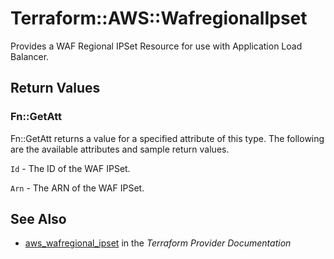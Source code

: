 # Terraform::AWS::WafregionalIpset

Provides a WAF Regional IPSet Resource for use with Application Load Balancer.

## Return Values

### Fn::GetAtt

Fn::GetAtt returns a value for a specified attribute of this type. The following are the available attributes and sample return values.

`Id` - The ID of the WAF IPSet.

`Arn` - The ARN of the WAF IPSet.

## See Also

* [aws_wafregional_ipset](https://www.terraform.io/docs/providers/aws/r/wafregional_ipset.html) in the _Terraform Provider Documentation_